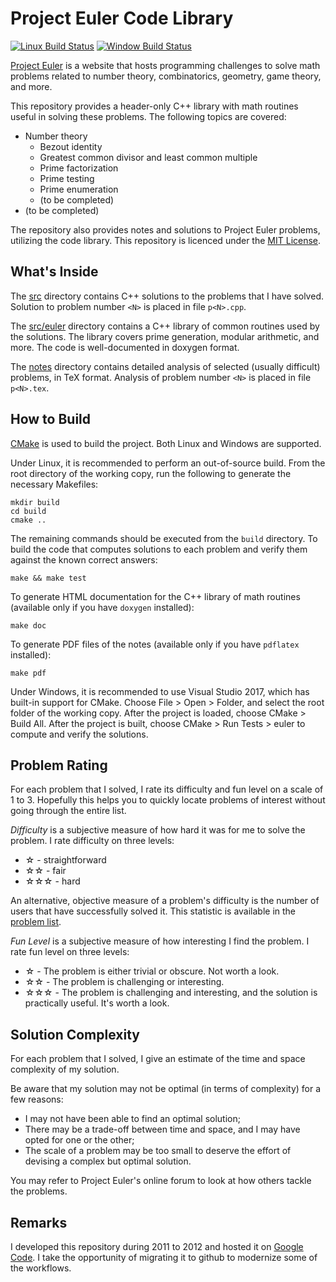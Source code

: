 # Project Euler Code Library

[![Linux Build Status](https://travis-ci.org/fancidev/euler.svg?branch=master)](https://travis-ci.org/fancidev/euler)
[![Window Build Status](https://ci.appveyor.com/api/projects/status/q88yfg3w89bmxk54/branch/master?svg=true)](https://ci.appveyor.com/project/fancidev/euler/branch/master)

[Project Euler](https://projecteuler.net/) is a website that hosts programming challenges to solve math problems related to number theory, combinatorics, geometry, game theory, and more.

This repository provides a header-only C++ library with math routines useful in solving these problems. The following topics are covered:

* Number theory
  * Bezout identity
  * Greatest common divisor and least common multiple
  * Prime factorization
  * Prime testing
  * Prime enumeration
  * (to be completed)
* (to be completed)

The repository also provides notes and solutions to Project Euler problems, utilizing the code library. This repository is licenced under the [MIT License](LICENSE).

## What's Inside

The [src](src) directory contains C++ solutions to the problems that I have solved. Solution to problem number `<N>` is placed in file `p<N>.cpp`.

The [src/euler](src/euler) directory contains a C++ library of common routines used by the solutions. The library covers prime generation, modular arithmetic, and more. The code is well-documented in doxygen format.

The [notes](notes) directory contains detailed analysis of selected (usually difficult) problems, in TeX format. Analysis of problem number `<N>` is placed in file `p<N>.tex`.

## How to Build

[CMake](https://cmake.org/) is used to build the project. Both Linux and Windows are supported.

Under Linux, it is recommended to perform an out-of-source build. From the root directory of the working copy, run the following to generate the necessary Makefiles:
```
mkdir build
cd build
cmake ..
```
The remaining commands should be executed from the `build` directory. To build the code that computes solutions to each problem and verify them against the known correct answers:
```
make && make test
```
To generate HTML documentation for the C++ library of math routines (available only if you have `doxygen` installed):
```
make doc
```
To generate PDF files of the notes (available only if you have `pdflatex` installed):
```
make pdf
```

Under Windows, it is recommended to use Visual Studio 2017, which has built-in support for CMake. Choose File > Open > Folder, and select the root folder of the working copy. After the project is loaded, choose CMake > Build All. After the project is built, choose CMake > Run Tests > euler to compute and verify the solutions.

## Problem Rating

For each problem that I solved, I rate its difficulty and fun level on a scale of 1 to 3. Hopefully this helps you to quickly locate problems of interest without going through the entire list.

_Difficulty_ is a subjective measure of how hard it was for me to solve the problem. I rate difficulty on three levels:

* ☆ - straightforward
* ☆☆ - fair 
* ☆☆☆ - hard 

An alternative, objective measure of a problem's difficulty is the number of users that have successfully solved it. This statistic is available in the [problem list](https://projecteuler.net/archives).

_Fun Level_ is a subjective measure of how interesting I find the problem. I rate fun level on three levels:

* ☆ - The problem is either trivial or obscure. Not worth a look.
* ☆☆ - The problem is challenging or interesting.
* ☆☆☆ - The problem is challenging and interesting, and the solution is practically useful. It's worth a look.

## Solution Complexity

For each problem that I solved, I give an estimate of the time and space complexity of my solution.

Be aware that my solution may not be optimal (in terms of complexity) for a few reasons:

* I may not have been able to find an optimal solution;
* There may be a trade-off between time and space, and I may have opted for one or the other;
* The scale of a problem may be too small to deserve the effort of devising a complex but optimal solution.

You may refer to Project Euler's online forum to look at how others tackle the problems.

## Remarks

I developed this repository during 2011 to 2012 and hosted it on [Google Code](https://code.google.com/archive/p/fun-math-problems/). I take the opportunity of migrating it to github to modernize some of the workflows.
